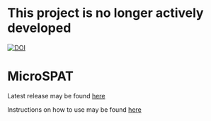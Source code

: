 # This project is no longer actively developed

[![DOI](https://zenodo.org/badge/58004955.svg)](https://zenodo.org/badge/latestdoi/58004955)
# MicroSPAT

Latest release may be found [here](https://github.com/Greenhouse-Lab/MicroSPAT/releases/latest)

Instructions on how to use may be found [here](https://github.com/EPPIcenter/MicroSPAT/wiki)
